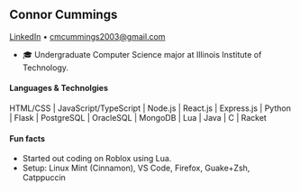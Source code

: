 ## Connor Cummings
[LinkedIn](https://www.linkedin.com/in/connormcummings/) • cmcummings2003@gmail.com

* 🎓 Undergraduate Computer Science major at Illinois Institute of Technology.

#### Languages & Technolgies
HTML/CSS | JavaScript/TypeScript | Node.js | React.js | Express.js | Python | Flask | PostgreSQL | OracleSQL | MongoDB | Lua | Java | C | Racket

#### Fun facts
* Started out coding on Roblox using Lua.
* Setup: Linux Mint (Cinnamon), VS Code, Firefox, Guake+Zsh, Catppuccin
